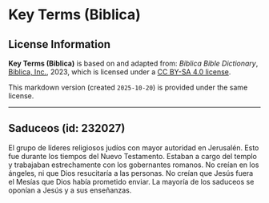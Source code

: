 # Key Terms (Biblica)

## License Information

**Key Terms (Biblica)** is based on and adapted from: _Biblica Bible Dictionary_, [Biblica, Inc.](https://www.biblica.com/), 2023, which is licensed under a [CC BY-SA 4.0 license](https://creativecommons.org/licenses/by-sa/4.0/legalcode.en).

This markdown version (created `2025-10-20`) is provided under the same license.



--------------------------------

## Saduceos (id: 232027)

El grupo de líderes religiosos judíos con mayor autoridad en Jerusalén. Esto fue durante los tiempos del Nuevo Testamento. Estaban a cargo del templo y trabajaban estrechamente con los gobernantes romanos. No creían en los ángeles, ni que Dios resucitaría a las personas. No creían que Jesús fuera el Mesías que Dios había prometido enviar. La mayoría de los saduceos se oponían a Jesús y a sus enseñanzas.



